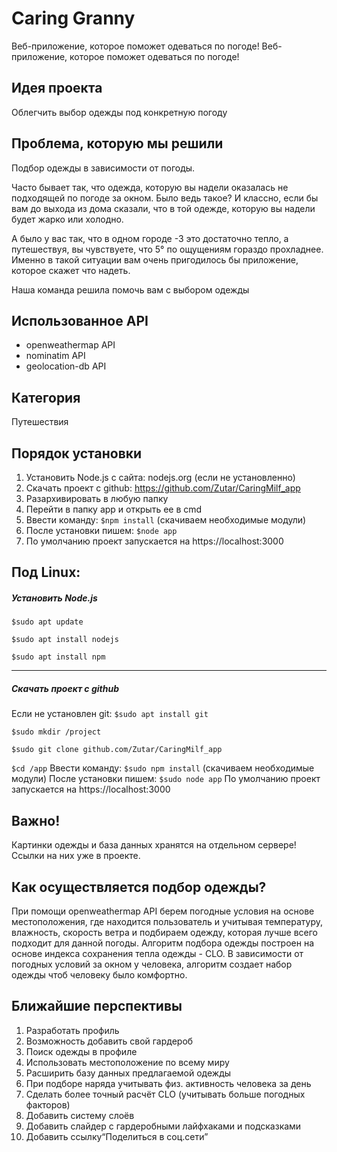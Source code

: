 # Caring Granny
  Веб-приложение, которое поможет одеваться по погоде! Веб-приложение, которое поможет одеваться по погоде!

## Идея проекта
Облегчить выбор одежды под конкретную погоду

## Проблема, которую мы решили
Подбор одежды в зависимости от погоды.

Часто бывает так, что одежда, которую вы надели оказалась не подходящей по погоде за окном. Было ведь такое? И классно, если бы вам до выхода из дома сказали, что в той одежде, которую вы надели будет жарко или холодно.

А было у вас так, что в одном городе -3 это достаточно тепло, а путешествуя, вы чувствуете, что 5° по ощущениям гораздо прохладнее. Именно в такой ситуации вам очень пригодилось бы приложение, которое скажет что надеть.

Наша команда решила помочь вам с выбором одежды

## Использованное API
- openweathermap API
- nominatim API
-  geolocation-db API

## Категория
Путешествия

## Порядок установки
1. Установить Node.js с сайта: nodejs.org (если не установленно)
2. Скачать проект с github:  https://github.com/Zutar/CaringMilf_app
3. Разархивировать в любую папку
4. Перейти в папку app и открыть ее в cmd
5. Ввести команду: `$npm install` (скачиваем необходимые модули)
6. После установки пишем: `$node app`
7. По умолчанию проект запускается на https://localhost:3000

## Под Linux:
##### Установить Node.js

`$sudo apt update`

`$sudo apt install nodejs`

`$sudo apt install npm`

------------

##### Скачать проект с github
Если не установлен git: `$sudo apt install git`

`$sudo mkdir /project`

`$sudo git clone github.com/Zutar/CaringMilf_app`

`$cd /app`
Ввести команду: `$sudo npm install` (скачиваем необходимые модули)
После установки пишем: `$sudo node app`
По умолчанию проект запускается на https://localhost:3000

## Важно!
Картинки одежды и база данных хранятся на отдельном сервере!
Ссылки на них уже в проекте.


## Как осуществляется подбор одежды?
При помощи openweathermap API берем погодные условия на основе местоположения, где находится пользователь и учитывая температуру, влажность, скорость ветра и подбираем одежду, которая лучше всего подходит для данной погоды. 
Алгоритм подбора одежды построен на основе индекса сохранения тепла одежды - CLO. В зависимости от погодных условий за окном у человека, алгоритм создает набор одежды чтоб человеку было комфортно.

## Ближайшие перспективы
1. Разработать профиль
2. Возможность добавить свой гардероб
3. Поиск одежды в профиле
4. Использовать местоположение по всему миру
5. Расширить базу данных предлагаемой одежды
6. При подборе наряда учитывать физ. активность человека за день
7. Сделать более точный расчёт CLO (учитывать больше погодных факторов) 
8. Добавить систему слоёв
9. Добавить слайдер с гардеробными лайфхаками и подсказками
10. Добавить ссылку“Поделиться в соц.сети”
